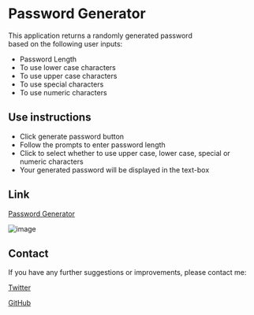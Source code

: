 # Password Generator  

This application returns a randomly generated password  
based on the following user inputs:  

- Password Length  
- To use lower case characters  
- To use upper case characters  
- To use special characters  
- To use numeric characters  

## Use instructions  
- Click generate password button  
- Follow the prompts to enter password length  
- Click to select whether to use upper case, lower case, special or numeric characters  
- Your generated password will be displayed in the text-box  

## Link
[Password Generator](https://charlie93b.github.io/password-generator/)  

![image](https://user-images.githubusercontent.com/115426768/204584979-64e3f54d-230a-45ea-bdaf-6aeb3182794e.png)  

## Contact  

If you have any further suggestions or improvements, please contact me:  

[Twitter](https://twitter.com/Charlie93B)  

[GitHub](https://github.com/Charlie93B/)

